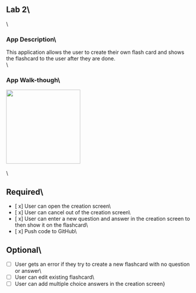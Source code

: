 
## Lab 2\
\
### App Description\
 This application allows the user to create their own flash card and shows the flashcard to the user after they are done.\
\
### App Walk-though\

<img src="http://recordit.co/pjK5mZHSKZ/" width=200><br>\
\

## Required\
- [ x] User can open the creation screen\
- [ x] User can cancel out of the creation screen\
- [ x] User can enter a new question and answer in the creation screen to then show it on the flashcard\
- [ x] Push code to GitHub\
## Optional\
- [ ] User gets an error if they try to create a new flashcard with no question or answer\
- [ ] User can edit existing flashcard\
- [ ] User can add multiple choice answers in the creation screen}
